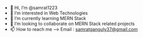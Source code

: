 - 👋 Hi, I’m @samrat1223
- 👀 I’m interested in Web Technologies
- 🌱 I’m currently learning MERN Stack  
- 💞️ I’m looking to collaborate on MERN Stack related projects
- 📫 How to reach me -->  Email : samratganguly37@gmail.com 

<!---
samrat1223/samrat1223 is a ✨ special ✨ repository because its `README.md` (this file) appears on your GitHub profile.
You can click the Preview link to take a look at your changes.
--->
